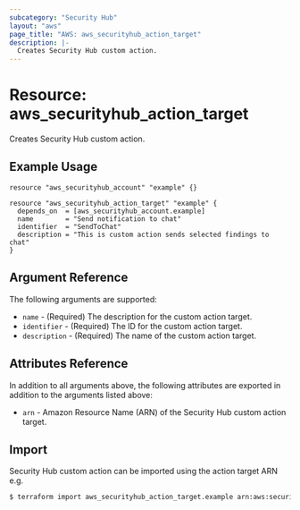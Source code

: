 ```yaml
---
subcategory: "Security Hub"
layout: "aws"
page_title: "AWS: aws_securityhub_action_target"
description: |-
  Creates Security Hub custom action.
---
```


# Resource: aws_securityhub_action_target

Creates Security Hub custom action.

## Example Usage

```hcl
resource "aws_securityhub_account" "example" {}

resource "aws_securityhub_action_target" "example" {
  depends_on  = [aws_securityhub_account.example]
  name        = "Send notification to chat"
  identifier  = "SendToChat"
  description = "This is custom action sends selected findings to chat"
}
```

## Argument Reference

The following arguments are supported:

* `name` - (Required) The description for the custom action target.
* `identifier` - (Required) The ID for the custom action target.
* `description` - (Required) The name of the custom action target.

## Attributes Reference

In addition to all arguments above, the following attributes are exported in addition to the arguments listed above:

* `arn` - Amazon Resource Name (ARN) of the Security Hub custom action target.

## Import

Security Hub custom action can be imported using the action target ARN e.g.

```sh
$ terraform import aws_securityhub_action_target.example arn:aws:securityhub:eu-west-1:312940875350:action/custom/a
```
